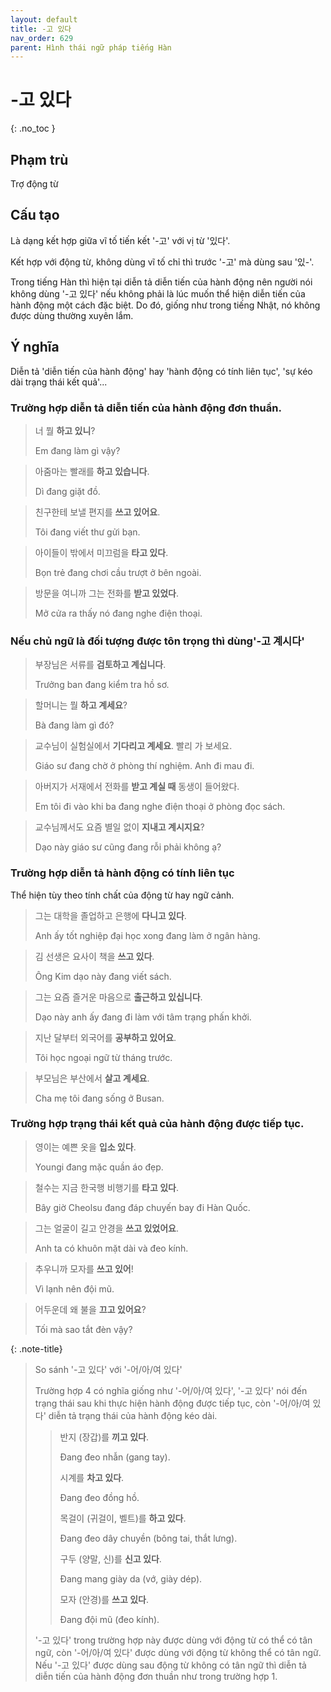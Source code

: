 ```yaml
---
layout: default
title: -고 있다
nav_order: 629
parent: Hình thái ngữ pháp tiếng Hàn
---
```


# -고 있다
{: .no_toc }

## Phạm trù

Trợ động từ

## Cấu tạo

Là dạng kết hợp giữa vĩ tố tiến kết '-고' với vị từ '있다'.

Kết hợp với động từ, không dùng vĩ tố chỉ thì trước '-고' mà dùng sau '있-'.

Trong tiếng Hàn thì hiện tại diễn tả diễn tiến của hành động nên người nói không dùng '-고 있다' nếu không phải là lúc muốn thể hiện diễn tiến của hành động một cách đặc biệt. Do đó, giống như trong tiếng Nhật, nó không được dùng thường xuyên lắm.

## Ý nghĩa

Diễn tả 'diễn tiến của hành động' hay 'hành động có tính liên tục', 'sự kéo dài trạng thái kết quả'...

### Trường hợp diễn tả diễn tiến của hành động đơn thuần.

> 너 뭘 **하고 있니**?
>
>  Em đang làm gì vậy?

> 아줌마는 빨래를 **하고 있습니다**.
>
> Dì đang giặt đồ.

> 친구한테 보낼 편지를 **쓰고 있어요**.
>
> Tôi đang viết thư gửi bạn.

> 아이들이 밖에서 미끄럼을 **타고 있다**.
>
> Bọn trẻ đang chơi cầu trượt ở bên ngoài.

> 방문을 여니까 그는 전화를 **받고 있었다**.
>
> Mở cửa ra thấy nó đang nghe điện thoại.

### Nếu chủ ngữ là đối tượng được tôn trọng thì dùng'-고 계시다'

> 부장님은 서류를 **검토하고 계십니다**.
>
> Trưởng ban đang kiểm tra hồ sơ.

> 할머니는 뭘 **하고 계세요**?
>
> Bà đang làm gì đó?

> 교수님이 실험실에서 **기다리고 계세요**. 빨리 가 보세요.
>
> Giáo sư đang chờ ở phòng thí nghiệm. Anh đi mau đi.

> 아버지가 서재에서 전화를 **받고 계실 때** 동생이 들어왔다.
>
> Em tôi đi vào khi ba đang nghe điện thoại ở phòng đọc sách.

> 교수님께서도 요즘 별일 없이 **지내고 계시지요**?
>
> Dạo này giáo sư cũng đang rỗi phải không ạ?

### Trường hợp diễn tả hành động có tính liên tục

Thể hiện tùy theo tính chất của động từ hay ngữ cảnh.

> 그는 대학을 졸업하고 은행에 **다니고 있다**.
>
> Anh ấy tốt nghiệp đại học xong đang làm ở ngân hàng.

> 김 선생은 요사이 책을 **쓰고 있다**.
>
> Ông Kim dạo này đang viết sách.

> 그는 요즘 즐거운 마음으로 **출근하고 있십니다**.
>
> Dạo này anh ấy đang đi làm với tâm trạng phấn khởi.

> 지난 달부터 외국어를 **공부하고 있어요**.
>
> Tôi học ngoại ngữ từ tháng trước.

> 부모님은 부산에서 **살고 계세요**.
>
> Cha mẹ tôi đang sống ở Busan.

### Trường hợp trạng thái kết quả của hành động được tiếp tục.

> 영이는 예쁜 옷을 **입소 있다**.
>
> Youngi đang mặc quần áo đẹp.

> 철수는 지금 한국행 비행기를 **타고 있다**.
>
> Bây giờ Cheolsu đang đáp chuyến bay đi Hàn Quốc.

> 그는 얼굴이 길고 안경을 **쓰고 있었어요**.
>
> Anh ta có khuôn mặt dài và đeo kính.

> 추우니까 모자를 **쓰고 있어**!
>
> Vì lạnh nên đội mũ.

> 어두운데 왜 불을 **끄고 있어요**?
>
> Tối mà sao tắt đèn vậy?

{: .note-title}
> So sánh '-고 있다' với '-어/아/여 있다'
>
> Trường hợp 4 có nghĩa giống như '-어/아/여 있다', '-고 있다' nói đến trạng thái sau khi thực hiện hành động được tiếp tục, còn '-어/아/여 있다' diễn tả trạng thái của hành động kéo dài.
>> 반지 (장갑)를 **끼고 있다**.
>>
>> Đang đeo nhẫn (gang tay).
>>
>> 시계를 **차고 있다**.
>>
>> Đang đeo đồng hồ.
>>
>> 목걸이 (귀걸이, 벨트)를 **하고 있다**.
>>
>> Đang đeo dây chuyền (bông tai, thắt lưng).
>>
>> 구두 (양말, 신)를 **신고 있다**.
>>
>> Đang mang giày da (vớ, giày dép).
>>
>> 모자 (안경)를 **쓰고 있다**.
>>
>> Đang đội mũ (đeo kính).
>
> '-고 있다' trong trường hợp này được dùng với động từ có thể có tân ngữ, còn '-어/아/여 있다' được dùng với động từ không thể có tân ngữ. Nếu '-고 있다' được dùng sau động từ không có tân ngữ thì diễn tả diễn tiến của hành động đơn thuần như trong trường hợp 1.
